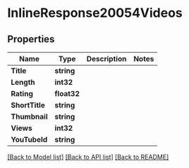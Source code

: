 # InlineResponse20054Videos

## Properties

Name | Type | Description | Notes
------------ | ------------- | ------------- | -------------
**Title** | **string** |  | 
**Length** | **int32** |  | 
**Rating** | **float32** |  | 
**ShortTitle** | **string** |  | 
**Thumbnail** | **string** |  | 
**Views** | **int32** |  | 
**YouTubeId** | **string** |  | 

[[Back to Model list]](../README.md#documentation-for-models) [[Back to API list]](../README.md#documentation-for-api-endpoints) [[Back to README]](../README.md)


